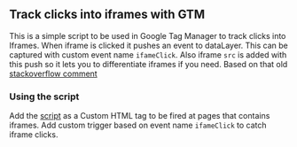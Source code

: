 ## Track clicks into iframes with GTM
This is a simple script to be used in Google Tag Manager to track clicks into Iframes.
When iframe is clicked it pushes an event to dataLayer. This can be captured with custom event name `ifameClick`. Also iframe `src` is added with this push so it lets you to differentiate iframes if you need.
Based on that old [stackoverflow comment](https://stackoverflow.com/a/3031763/2943345)

### Using the script
Add the [script](https://github.com/postman31/iframe-tracking-gtm/blob/master/gtm-iframe-track.js) as a Custom HTML tag to be fired at pages that contains iframes.
Add custom trigger based on event name `ifameClick` to catch iframe clicks.
